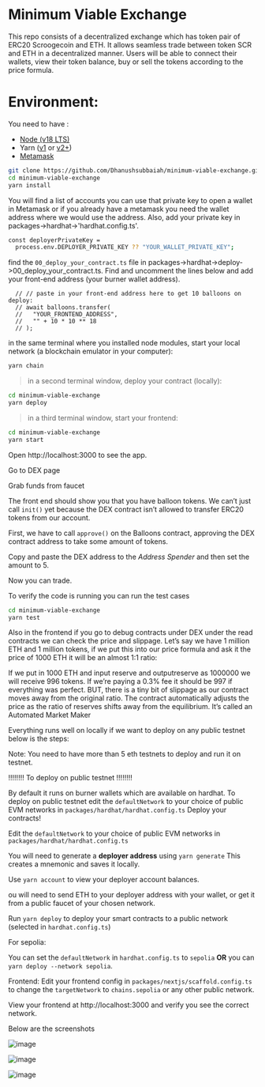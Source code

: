 # Minimum Viable Exchange

This repo consists of a decentralized exchange which has token pair of ERC20 Scroogecoin and ETH. It allows seamless trade between token SCR and ETH in a decentralized manner. Users will be able to connect their wallets, view their token balance, buy or sell the tokens according to the price formula.

# Environment:
You need to have :
- [Node (v18 LTS)](https://nodejs.org/en/download/)
-  Yarn ([v1](https://classic.yarnpkg.com/en/docs/install/) or [v2+](https://yarnpkg.com/getting-started/install))
- [Metamask](https://metamask.io/download/)

```sh
git clone https://github.com/Dhanushsubbaiah/minimum-viable-exchange.git 
cd minimum-viable-exchange
yarn install

```
You will find a list of accounts you can use that private key to open a wallet in Metamask or if you already have a metamask you need the wallet address where we would use the address. Also, add your private key in packages->hardhat->'hardhat.config.ts'.

```sh
const deployerPrivateKey =
  process.env.DEPLOYER_PRIVATE_KEY ?? "YOUR_WALLET_PRIVATE_KEY";
```

find the `00_deploy_your_contract.ts` file in packages->hardhat->deploy->00_deploy_your_contract.ts. Find and uncomment the lines below and add your front-end address (your burner wallet address).

```
  // // paste in your front-end address here to get 10 balloons on deploy:
  // await balloons.transfer(
  //   "YOUR_FRONTEND_ADDRESS",
  //   "" + 10 * 10 ** 18
  // );
```
in the same terminal where you installed node modules, start your local network (a blockchain emulator in your computer):

```sh
yarn chain
```

> in a second terminal window, deploy your contract (locally):

```sh
cd minimum-viable-exchange
yarn deploy
```

> in a third terminal window, start your frontend:

```sh
cd minimum-viable-exchange
yarn start
```
Open http://localhost:3000 to see the app.

Go to DEX page

Grab funds from faucet

The front end should show you that you have balloon tokens. We can’t just call `init()` yet because the DEX contract isn’t allowed to transfer ERC20 tokens from our account.

First, we have to call `approve()` on the Balloons contract, approving the DEX contract address to take some amount of tokens.

Copy and paste the DEX address to the _Address Spender_ and then set the amount to 5.  

Now you can trade.

To verify the code is running you can run the test cases

```sh
cd minimum-viable-exchange
yarn test
```
Also in the frontend if you go to debug contracts under DEX under the read contracts we can check the price and slippage. Let’s say we have 1 million ETH and 1 million tokens, if we put this into our price formula and ask it the price of 1000 ETH it will be an almost 1:1 ratio:

If we put in 1000 ETH and input reserve and outputreserve as 1000000 we will receive 996 tokens. If we’re paying a 0.3% fee it should be 997 if everything was perfect. BUT, there is a tiny bit of slippage as our contract moves away from the original ratio. The contract automatically adjusts the price as the ratio of reserves shifts away from the equilibrium. It’s called an Automated Market Maker

Everything runs well on locally if we want to deploy on any public testnet below is the steps:

Note: You need to have more than 5 eth testnets to deploy and run it on testnet.

!!!!!!!! To deploy on public testnet !!!!!!!!

By default it runs on burner wallets which are available on hardhat. To deploy on public testnet edit the `defaultNetwork` to your choice of public EVM networks in `packages/hardhat/hardhat.config.ts`
Deploy your contracts!

Edit the `defaultNetwork` to your choice of public EVM networks in `packages/hardhat/hardhat.config.ts`

You will need to generate a **deployer address** using `yarn generate` This creates a mnemonic and saves it locally.

Use `yarn account` to view your deployer account balances.

ou will need to send ETH to your deployer address with your wallet, or get it from a public faucet of your chosen network.

Run `yarn deploy` to deploy your smart contracts to a public network (selected in `hardhat.config.ts`)

For sepolia:

You can set the `defaultNetwork` in `hardhat.config.ts` to `sepolia` **OR** you can `yarn deploy --network sepolia`.

Frontend:
Edit your frontend config in `packages/nextjs/scaffold.config.ts` to change the `targetNetwork` to `chains.sepolia` or any other public network.

View your frontend at http://localhost:3000 and verify you see the correct network.

Below are the screenshots

![image](https://github.com/Dhanushsubbaiah/minimum-viable-exchange/assets/59074947/d8d9b8b8-86e7-43e6-8c08-0c9f8f9fbaf0)

![image](https://github.com/Dhanushsubbaiah/minimum-viable-exchange/assets/59074947/b812364b-7b0a-4536-a2da-1d29ae117e1c)

![image](https://github.com/Dhanushsubbaiah/minimum-viable-exchange/assets/59074947/affad3df-e753-4b63-9533-806868090bad)


